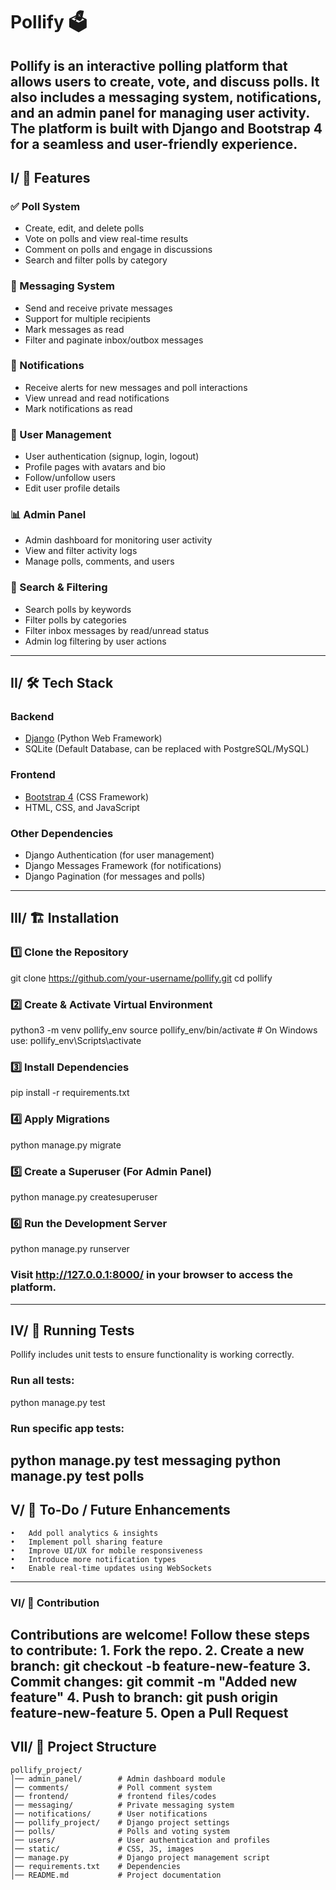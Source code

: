 # Pollify 🗳️

Pollify is an interactive polling platform that allows users to create, vote, and discuss polls. It also includes a messaging system, notifications, and an admin panel for managing user activity. The platform is built with Django and Bootstrap 4 for a seamless and user-friendly experience.
---

## I/ 🚀 Features

### ✅ Poll System
- Create, edit, and delete polls
- Vote on polls and view real-time results
- Comment on polls and engage in discussions
- Search and filter polls by category

### 📩 Messaging System
- Send and receive private messages
- Support for multiple recipients
- Mark messages as read
- Filter and paginate inbox/outbox messages

### 🔔 Notifications
- Receive alerts for new messages and poll interactions
- View unread and read notifications
- Mark notifications as read

### 👥 User Management
- User authentication (signup, login, logout)
- Profile pages with avatars and bio
- Follow/unfollow users
- Edit user profile details

### 📊 Admin Panel
- Admin dashboard for monitoring user activity
- View and filter activity logs
- Manage polls, comments, and users

### 🔎 Search & Filtering
- Search polls by keywords
- Filter polls by categories
- Filter inbox messages by read/unread status
- Admin log filtering by user actions
---

## II/ 🛠️ Tech Stack

### Backend
- [Django](https://www.djangoproject.com/) (Python Web Framework)
- SQLite (Default Database, can be replaced with PostgreSQL/MySQL)

### Frontend
- [Bootstrap 4](https://getbootstrap.com/) (CSS Framework)
- HTML, CSS, and JavaScript

### Other Dependencies
- Django Authentication (for user management)
- Django Messages Framework (for notifications)
- Django Pagination (for messages and polls)
---

## III/ 🏗️ Installation

### 1️⃣ Clone the Repository

git clone https://github.com/your-username/pollify.git
cd pollify

### 2️⃣ Create & Activate Virtual Environment
python3 -m venv pollify_env
source pollify_env/bin/activate  # On Windows use: pollify_env\Scripts\activate

### 3️⃣ Install Dependencies
pip install -r requirements.txt

### 4️⃣ Apply Migrations
python manage.py migrate

### 5️⃣ Create a Superuser (For Admin Panel)
python manage.py createsuperuser

### 6️⃣ Run the Development Server
python manage.py runserver

### Visit http://127.0.0.1:8000/ in your browser to access the platform.
---

## IV/ 🧪 Running Tests
Pollify includes unit tests to ensure functionality is working correctly.

### Run all tests:
python manage.py test

### Run specific app tests:
python manage.py test messaging
python manage.py test polls
---

## V/ 📌 To-Do / Future Enhancements
	•	Add poll analytics & insights
	•	Implement poll sharing feature
	•	Improve UI/UX for mobile responsiveness
	•	Introduce more notification types
	•	Enable real-time updates using WebSockets
---

### VI/ 🤝 Contribution
Contributions are welcome! Follow these steps to contribute:
	1.	Fork the repo.
	2.	Create a new branch: git checkout -b feature-new-feature
	3.	Commit changes: git commit -m "Added new feature"
	4.	Push to branch: git push origin feature-new-feature
	5.	Open a Pull Request
---

## VII/ 📁 Project Structure
```
pollify_project/
│── admin_panel/        # Admin dashboard module
│── comments/           # Poll comment system
│── frontend/           # frontend files/codes
│── messaging/          # Private messaging system
│── notifications/      # User notifications
│── pollify_project/    # Django project settings
│── polls/              # Polls and voting system
│── users/              # User authentication and profiles
│── static/             # CSS, JS, images
│── manage.py           # Django project management script
│── requirements.txt    # Dependencies
│── README.md           # Project documentation